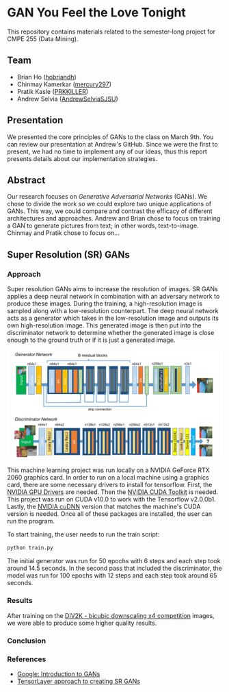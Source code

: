 # GAN You Feel the Love Tonight

This repository contains materials related to the semester-long project for CMPE 255 (Data Mining).

## Team

* Brian Ho ([hobriandh](https://github.com/hobriandh))
* Chinmay Kamerkar ([mercury297](https://github.com/mercury297))
* Pratik Kasle ([PRKKILLER](https://github.com/PRKKILLER))
* Andrew Selvia ([AndrewSelviaSJSU](https://github.com/AndrewSelviaSJSU))

## Presentation

We presented the core principles of GANs to the class on March 9th. You can review our presentation at Andrew's GitHub. Since we were the first to present, we had no time to implement any of our ideas, thus this report presents details about our implementation strategies.

## Abstract

Our research focuses on *Generative Adversarial Networks* (GANs). We chose to divide the work so we could explore two unique applications of GANs. This way, we could compare and contrast the efficacy of different architectures and approaches. Andrew and Brian chose to focus on training a GAN to generate pictures from text; in other words, text-to-image. Chinmay and Pratik chose to focus on...

## Super Resolution (SR) GANs

### Approach

Super resolution GANs aims to increase the resolution of images.  SR GANs applies a deep neural network in combination with an adversary network to produce these images.  During the training, a high-resolution image is sampled along with a low-resolution counterpart.  The deep neural network acts as a generator which takes in the low-resolution image and outputs its own high-resolution image.  This generated image is then put into the discriminator network to determine whether the generated image is close enough to the ground truth or if it is just a generated image.

![Network](models/model.jpeg)

This machine learning project was run locally on a NVIDIA GeForce RTX 2060 graphics card.  In order to run on a local machine using a graphics card, there are some necessary drivers to install for tensorflow.  First, the [NVIDIA GPU Drivers](https://www.nvidia.com/download/index.aspx?lang=en-us) are needed.  Then the [NVIDIA CUDA Toolkit](https://developer.nvidia.com/cuda-toolkit-archive) is needed.  This project was run on CUDA v10.0 to work with the Tensorflow v2.0.0b1.  Lastly, the [NVIDIA cuDNN](https://developer.nvidia.com/rdp/cudnn-archive) version that matches the machine's CUDA version is needed.  Once all of these packages are installed, the user can run the program.

To start training, the user needs to run the train script:
```bash
python train.py
```

The initial generator was run for 50 epochs with 6 steps and each step took around 14.5 seconds.
In the second pass that included the discriminator, the model was run for 100 epochs with 12 steps and each step took around 65 seconds.

### Results

After training on the [DIV2K - bicubic downscaling x4 competition](https://data.vision.ee.ethz.ch/cvl/ntire17//) images, we were able to produce some higher quality results.

### Conclusion



### References

* [Google: Introduction to GANs](https://developers.google.com/machine-learning/gan)
* [TensorLayer approach to creating SR GANs](https://github.com/tensorlayer/srgan)
